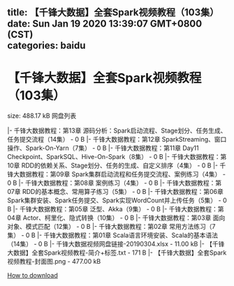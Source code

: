 
title: 【千锋大数据】全套Spark视频教程（103集）
date: Sun Jan 19 2020 13:39:07 GMT+0800 (CST)    
categories: baidu
---

# 【千锋大数据】全套Spark视频教程（103集）
size: 488.17 kB
 网盘列表
 
|- 千锋大数据教程：第13章 源码分析：Spark启动流程、Stage划分、任务生成、任务提交流程（14集） - 0 B
|- 千锋大数据教程：第12章 SparkStreaming、窗口操作、Spark-On-Yarn（7集） - 0 B
|- 千锋大数据教程：第11章 Day11 Checkpoint、SparkSQL、Hive-On-Spark（8集） - 0 B
|- 千锋大数据教程：第10章 RDD的依赖关系、Stage划分、任务的生成、自定义排序（4集） - 0 B
|- 千锋大数据教程：第09章 Spark集群启动流程和任务提交流程、案例练习（4集） - 0 B
|- 千锋大数据教程：第08章 案例练习（4集） - 0 B
|- 千锋大数据教程：第07章 RDD的基本概念、常用算子练习（5集） - 0 B
|- 千锋大数据教程：第06章 Spark集群安装、Spark任务提交、Spark实现WordCount并上传任务（5集） - 0 B
|- 千锋大数据教程：第05章 泛型、Akka（9集） - 0 B
|- 千锋大数据教程：第04章 Actor、柯里化、隐式转换（10集） - 0 B
|- 千锋大数据教程：第03章 面向对象、模式匹配（12集） - 0 B
|- 千锋大数据教程：第02章 常用方法练习（7集） - 0 B
|- 千锋大数据教程：第01章 Scala语言环境安装、Scala的基本语法（14集） - 0 B
|- 千锋大数据视频网盘链接-20190304.xlsx - 11.00 kB
|- 【千锋大数据】全套Spark视频教程-简介+标签.txt - 171 B
|- 【千锋大数据】全套Spark视频教程-封面图.png - 477.00 kB

[How to download](https://bpcam.bemobtrk.com/go/2ceec3aa-1ca2-46d6-b9ff-aaa5c184517c?jno=4704)